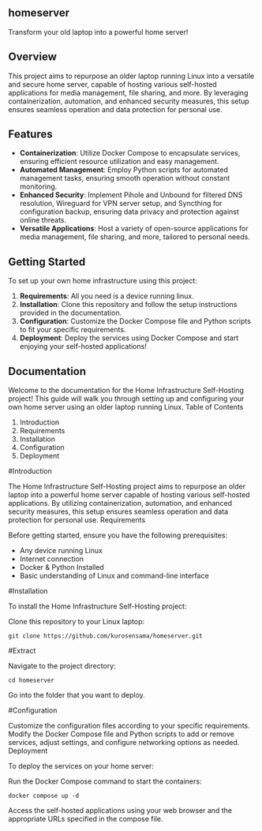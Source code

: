 ## homeserver

Transform your old laptop into a powerful home server!

## Overview

This project aims to repurpose an older laptop running Linux into a versatile and secure home server, capable of hosting various self-hosted applications for media management, file sharing, and more. By leveraging containerization, automation, and enhanced security measures, this setup ensures seamless operation and data protection for personal use.

## Features

- **Containerization**: Utilize Docker Compose to encapsulate services, ensuring efficient resource utilization and easy management.
- **Automated Management**: Employ Python scripts for automated management tasks, ensuring smooth operation without constant monitoring.
- **Enhanced Security**: Implement Pihole and Unbound for filtered DNS resolution, Wireguard for VPN server setup, and Syncthing for configuration backup, ensuring data privacy and protection against online threats.
- **Versatile Applications**: Host a variety of open-source applications for media management, file sharing, and more, tailored to personal needs.

## Getting Started

To set up your own home infrastructure using this project:

1. **Requirements**: All you need is a device running linux.
2. **Installation**: Clone this repository and follow the setup instructions provided in the documentation.
3. **Configuration**: Customize the Docker Compose file and Python scripts to fit your specific requirements.
4. **Deployment**: Deploy the services using Docker Compose and start enjoying your self-hosted applications!

## Documentation

Welcome to the documentation for the Home Infrastructure Self-Hosting project! This guide will walk you through setting up and configuring your own home server using an older laptop running Linux.
Table of Contents

1. Introduction
2. Requirements
3. Installation
4. Configuration
5. Deployment

#Introduction

The Home Infrastructure Self-Hosting project aims to repurpose an older laptop into a powerful home server capable of hosting various self-hosted applications. By utilizing containerization, automation, and enhanced security measures, this setup ensures seamless operation and data protection for personal use.
Requirements

Before getting started, ensure you have the following prerequisites:

- Any device running Linux
- Internet connection
- Docker & Python Installed
- Basic understanding of Linux and command-line interface

#Installation

To install the Home Infrastructure Self-Hosting project:

Clone this repository to your Linux laptop:
    
    git clone https://github.com/kurosensama/homeserver.git

#Extract

Navigate to the project directory:

    cd homeserver

Go into the folder that you want to deploy.

#Configuration

Customize the configuration files according to your specific requirements. Modify the Docker Compose file and Python scripts to add or remove services, adjust settings, and configure networking options as needed.
Deployment

To deploy the services on your home server:

Run the Docker Compose command to start the containers:

    docker compose up -d

Access the self-hosted applications using your web browser and the appropriate URLs specified in the compose file.

